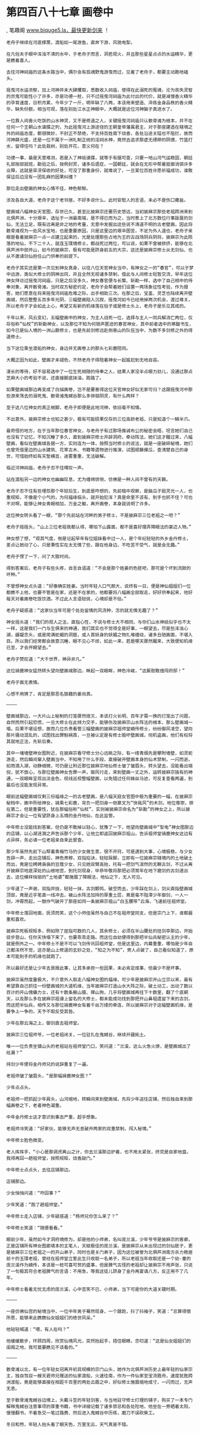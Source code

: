 # 第四百八十七章 画卷中
, 笔趣阁 www.biquge5.la，最快更新剑来 ！

    老舟子继续在河底撑蒿，渡船如一尾游鱼，直奔下游，风驰电掣。

    在凡俗夫子眼中浑浊不清的水中，于老舟子而言，洞若观火，并且那些星星点点的水运精华，更是瞧着喜人。

    去往河神祠庙的这条水路当中，偶尔会有孤魂野鬼游曳而过，见着了老舟子，都要主动跪地磕头。

    摇曳河水运浓郁，加上河神并未大肆攫取，悉数收入祠庙，使得在此溺死的冤魂，沦为丧失灵智的厉鬼可能性小了许多，亦是功德一桩，只不过摇曳河祠庙为此付出的代价，就是减慢香火精华的孕育速度，日积月累，今年少了一斤，明年缺了八两，本该用来塑造、淬炼金身品秩的香火精华，缺失份额，相当可观，落在别处江水正神眼中，大概就是这位河神脑子真进水了。

    一位靠人间香火吃饭的山水神灵，又不是修道之人，关键摇曳河祠庙只认骸骨滩为根本，并不在任何一个王朝山水谱牒之列，为此摇曳河上游途径的王朝皇帝藩属君主，对于那座建造在辖境之外的祠庙态度，都很微妙，不封正不禁绝，不支持百姓南下烧香，各处沿途关隘也不阻拦，故而河神薛元盛，还是一位不属于一洲礼制正统的淫祠水神，竟然去追求那虚无缥缈的阴德，竹篮打水，留得住吗？此处栽树，别处开花，意义何在？

    功德一事，最是天意难测，若是入了神祇谱牒，就等于有据可查，只要一地山河气运稳固，朝廷礼部按部就班，勘验之后，按例封赏，诸多后遗症，一国朝廷，就会在无形中帮着抵御消弭许多业障，这就是旱涝保收的好处，可没了那重身份，就难说了，一旦某位百姓许愿祈福成功，谁敢保证后边没有一团乱麻的因果纠缠？

    那位走出壁画的神女心情不佳，神色郁郁。

    涉及各自大道，老舟子这个老邻居，不好多说什么，此时安慰人的言语，未必不是伤口撒盐。

    壁画城八幅神女天官图，存世已久，甚至比披麻宗还要历史悠远，当初披麻宗那些老祖跨洲来到北俱芦洲，十分艰辛，选址于一洲最南端，是不得已而为之，当时惹上了北方数位行事跋扈的剑仙，无法立足，既有远离是非之地的考量，无意中发掘出这些说不清道不明的古老壁画，因此将骸骨滩视为一处风水宝地，也是重要原因，只是这里边的艰辛困苦，不足为外人道也，老舟子亲眼是看着披麻宗一点一点建立起来的，光是处理那些占地为王的古战场阴兵阴将，披麻宗为此陨落的地仙，不下二十人，就连玉璞境修士，都战死过两位，可以说，如果不曾被排挤，能够在北俱芦洲中部开山，如今的披麻宗，极有可能是跻身前五的大宗，这还是披麻宗修士从无剑仙、也从不邀请剑仙担任山门供奉的前提下。

    老舟子其实还是第一次见到神女真身，以往八位天官神女当中，有神女之一的“春官”，可以于梦中远游，类似大修士的阴神出窍，并且全然无视诸多禁制，借此与人间修士短暂交流，早年这位神女拜访过摇曳河祠庙，只是之后没多久，神女春官便与长檠、斩勘一样，选中了自己相中的侍奉对象，离开骸骨滩。当时双方秘密约定，老舟子会帮着她们设置一两场象征性考验，作为报答，她们愿意在将来摇曳河祠庙危难之际，出手相助三次。在那之后，宝盖、灵芝也陆续离开壁画城，然后整整五百多年光阴，三幅壁画陷入沉寂，摇曳河如今已经用掉两次机会，渡过难关，所以老舟子才会如此上心，希望又有新的机缘落在俗子或是修士头上，老舟子是乐见其成的。

    千年以来，风云变幻，五幅壁画中的神女，为主人战死一位，选择与主人一同兵解消亡两位，仅存俗称“仙杖”的斩勘神女，以及那位不知为何销声匿迹的春官神女，其中前者选中的寒酸书生，如今已是仙人境的一洲山巅修士，也是先前剑修远赴倒悬山的队伍当中，为数不多剑修之外的得道修士。

    当下这位乘坐渡船的神女，身边并无画卷上的那头七彩鹿陪同。

    大概正因为如此，壁画才未褪色，不然老舟子得陪着神女一起尴尬到无地自容。

    漫长的等待，好不容易选中了一位生死相随的侍奉之人，结果人家没半点眼力劲儿，没通过那点芝麻大小的考验不说，还直接脚底抹油，跑路了。

    如果壁画城那边再变成了白描画卷，岂不是要害得这位天官神女好似无家可归？这跟摇曳河中那些游来荡去的溺死鬼、骸骨滩鬼蜮谷那么多徘徊阴灵，有什么两样？

    至于这八位神女的真正根脚，老舟子即便是此地河神，依旧毫不知情。

    不出意外，披麻宗修士也知之甚少，极有可能硕果仅存的三位高龄老祖，只是知道个一鳞半爪。

    最奇怪的地方，在于当年那位春官神女，与老舟子有过那场推诚布公的秘密会晤，坦言她们自己也没有了记忆，不知沉睡了多久，直到披麻宗修士开辟洞府，牵动阵法，她们这才醒过来，八幅壁画，看似在壁画城各据一方，实则连为一体，按照当时修士的说法，就是一座破碎秘境，她们也曾凭借里边的山水建筑、花草古木、书籍等遗物进行推演，试图顺藤摸瓜，查清楚自己的身世，可惜始终如有天堑横亘，迷雾重重，无法破解。

    临近河神祠庙，老舟子忍不住喟叹一声。

    站在渡船另一边的神女也幽幽叹息，尤为缠绵悱恻，仿佛是一种人间不曾有的天籁。

    老舟子忍不住有些埋怨那个年轻后生，到底是咋想的，先前暗中观察，是脑瓜子挺灵光一人，也重规矩，不像是个小气的，为何福缘临头，就开始犯浑？真是命里不该有、到手也抓不住？可也不对啊，能够让神女青眼相加，万金之躯，离开画卷，本身就说明了许多。

    这位神女转头看了一眼，“那个先前站在河畔的男子修士，不是披麻宗三位老祖之一吧？”

    老舟子摇摇头，“山上三位老祖我都认得，哪怕下山露面，都不是喜好摆弄障眼法的豪迈人物。”

    神女想了想，“观其气度，倒是记起早年有位姐妹看中过一人，是个年纪轻轻的外乡金丹修士，差点让她动了心，只是秉性实在太无情了些，跟在他身边，不吃苦不受气，就是会无趣。”

    老舟子愣了一下，问了大致时间。

    得到答案后，老舟子有些头疼，自言自语道：“不会是那个姓姜的色胚吧，那可是个坏到流脓的坏种。”

    不曾想神女点头道：“好像确实姓姜。当时年轻人口气颇大，说终有一日，便是神仙姐姐们一位都瞧不上他，也要不管是在家，还是不在家的，他都要将八幅画全部取走，好好供奉起来，他好每天对着画卷吃饭饮酒。不过此人言语轻佻，心境却是不俗。”

    老舟子疑惑道：“这家伙当年可是个处处留情的风流种，怎的就无情无趣了？”

    神女摇头道：“我们的观人之法，直指心性，不说与修士大不相同，与你们山水神祇似乎也不太一样，这是我们一门与生俱来的神通，我们其实也不觉得全是好事，一眼望去，尽是些浑浊心湖，龌龊念头，或是爬满蛇蝎的洞窟，或人首妖身的妖媚之物扎堆缠绕，诸多丑陋画面，不堪入目。所以我们经常都会故意沉睡，眼不见心不烦，如此一来，若是哪天骤然醒来，大致便知机缘已至，才会开眼望去。”

    老舟子赞叹道：“大千世界，神异非凡。”

    这位骑鹿神女猛然转头望向壁画城那边，眯起一双眼眸，神色冷峻，“这厮胆敢擅闯府邸！”

    老舟子面无表情。

    心想不用猜了，肯定是那恶名狼藉的姜尚真。

    ————

    壁画城那边，一大片山上秘制的灯笼骤然熄灭，本该灯火长明、百年才需一换的灯笼出了问题，自然而然引起恐慌，一旦大修士在此倾力交手，能够伤及披麻宗山水阵法的根本，那么壁画城一塌，后果不堪设想，故而几位负责看管三幅壁画的披麻宗祖师堂嫡传修士，纷纷御风凌空，望向那片骚动混乱的，试图找出罪魁祸首，一旦被认定是有修士毁坏壁画城，伺机盗画，他们有权将其就地正法，先斩后奏。

    其中一堵墙壁神女图附近，在披麻宗看守修士分心远眺之际，有一缕青烟先是攀附墙壁，如灵蛇游走，然后瞬间窜入壁画当中，不知用了什么手段，直接破开壁画本身的仙术禁制，一闪而逝，如雨滴入湖，动静细微，可仍是让附近那位披麻宗地仙修士皱了皱眉头，转头望去，没能看出端倪，犹不放心，与那位壁画神女告罪一声，御风行走，来到壁画一丈之外，运转披麻宗独有的神通，一双眼眸呈现出淡金色，视线巡视整幅壁画，以免错过任何蛛丝马迹，可反复查看两遍，到最后也没能发现异常。

    眼前这幅壁画城仅剩三份福缘之一的古老壁画，是八幅天庭女官图中极为重要的一幅，在披麻宗秘档中，画中所绘神女，骑乘七彩鹿，背负一把剑身一侧篆文为“快哉风”的木剑，地位尊崇，排在第二，但是重要性，犹在那幅俗称“仙杖”、实则被披麻宗命名为“斩勘”的神女之上，所以披麻宗才会让一位有望跻身上五境的金丹地仙，在此监管。

    中年修士没能找到答案，但仍是不敢掉以轻心，犹豫了一下，他望向壁画城中“掣电”神女图那边的店铺，以心湖涟漪之声告诉那个少年，让他立即返回披麻宗祖山，告诉祖师堂骑鹿神女这边有点异样，务必请一位老祖亲自来此督查。

    那少年虽然先前下山帮着青梅竹马的少女做生意，很不开窍，可是遇到大事，心境极稳，与少女告辞一声，走出店铺后，神色肃穆，双指掐诀，轻轻跺脚，立即有一位披麻宗辖境内的土地破土而出，竟是位娉娉袅袅的豆蔻少女，只见她双臂高抬，托有一把剑气凛然的无鞘古剑，不过从离开披麻宗地底深处的山根地宫，到托剑现身，毕恭毕敬将那把必须常年在地下磨剑的古剑递出去，这位模样俏丽的“土地婆”都施展了障眼法，地仙之下，无人可见。

    少年道了一声谢，双指并拢，轻轻一抹，古剑颤鸣，破空而去，少年踩在剑上，剑尖直指壁画城顶部，竟是近乎笔直一线冲去，被山水阵法加持的厚重土层，竟是毫不阻滞少年御剑，一人一剑，冲霄而起，一鼓作气破开了那座如同一条披麻宗祖山“白玉腰带”云海，飞速前往祖师堂。

    中年修士落回地面，抚须而笑，这个小师侄虽然与自己不在祖师堂同支，但是宗门上下，谁都器重和喜欢。

    披麻宗死板规矩多，例如除了屈指可数的几人，其余修士，必须在半山腰处的挂剑亭那边，开始徒步登山，任你天快塌下来了，也要乖乖走路。而这位自幼便得到那把半仙兵秘密认主的少年，就是例外之一。中年修士不是不可以飞剑传讯回祖师堂，但是这里边，内幕重重，哪怕是少年自己都浑然不觉，这亦是山上修道的玄妙之处，“知之为不知”，旁人点破了，自己看似知道了，原本可能到手的机缘也就跑了。

    所以最好还是让少年去禀报此事，让其多承担一些因果，未必肯定成事，但最少不是坏事。

    披麻宗虽然度量极大，不介意外人取走八幅神女图的福缘，可少年是披麻宗开山立宗以来，最有希望靠自己抓住一份壁画城的大道机缘，当年披麻宗打造山水大阵之际，破土动工，出动了数以百计的开山傀儡力士，还有十数条搬山猿、撵山狗，几乎将壁画城再往下十数里，翻了个底朝天，以及那么多在披麻宗祖谱上留名的大修士，都未能成功找到那把开山鼻祖遗留下来的古剑，而这把半仙兵，相传又与那位骑鹿神女有着千丝万缕的牵连，所以披麻宗对于这幅壁画机缘，是要争上一争的，天予不取反受其咎。

    少年在那云海之上，御剑直去祖师堂。

    披麻宗三位祖师爷，一位老祖闭关，一位驻扎在鬼蜮谷，继续开疆拓土。

    唯一一位负责坐镇山头的老祖站在祖师堂门口，笑问道：“兰溪，这么火急火燎，是壁画城出了纰漏？”

    持剑少年便将金丹师兄的说辞重复了一遍。

    老祖师皱了皱眉头，“是那幅骑鹿神女图？”

    少年点点头。

    老祖师一把抓起少年肩头，山河缩地，转瞬间来到壁画城，先将少年送往店铺，然后独自来到那幅画卷之下，老者神色凝重。

    中年金丹修士这才意识到事态严重，超乎想象。

    老祖师冷笑道：“好家伙，能够无声无息破开两家的双重禁制，闯入秘境。”

    中年修士脸色微变。

    老人挥挥手，“小心是那调虎离山之计，你去兰溪那边护着，也不用太紧张，终究是自家地盘。我得再回一趟祖师堂，按照规矩，烧香敲门。”

    中年修士点点头，去往店铺那边。

    店铺那边。

    少女悄悄问道：“咋回事？”

    少年笑道：“跑了趟祖师堂。”

    中年修士走入店铺，少年疑惑道：“杨师兄你怎么来了？”

    中年修士笑道：“随便看看。”

    眼前少年，虽然如今才洞府境修为，却是他的小师弟，名叫庞兰溪，少年爷爷是披麻宗的客卿，正是店铺所有神女图廊填本的主笔人，天赋极佳的庞兰溪，是披麻宗从未出现过的剑仙胚子，更是披麻宗三位老祖之一的开山弟子，同时也是关门弟子，因为这位被誉为北俱芦洲南方杀力稳居前十的玉璞老祖，曾经在祖师堂立誓此生只收取一名弟子，所以老祖当年收取还是一个幼-童的庞兰溪作为嫡传，本该是一桩可喜可贺的盛事，但是脾气古怪的老祖却让披麻宗不用声张，只说了一句极其符合老祖脾气的言语：不用急，等我这徒儿跻身了金丹再宴请八方，反正用不了几年。

    中年修士看着无忧无虑的庞兰溪，心中苦笑不已，小师弟，当下可是你的大道关键时期。

    ————

    一座仿佛仙宫的秘境当中，一位中年男子蓦然现身，一个踉跄，抖了抖袖子，笑道：“总算得偿所愿，能够来此瞧瞧仙女姐姐们的绝世风采。”

    他轻轻喊道：“喂，有人在吗？”

    他缓缓散步，环顾四周，欣赏仙境风光，突然抬起手，捂住眼睛，念叨道：“这是仙女姐姐们的闺阁之地，我可莫要瞧见不该看的。”

    ————

    骸骨滩以北，有一位年轻女冠离开初具规模的宗门山头，她作为北俱芦洲历史上最年轻的仙家宗主，独自驾驭一艘天君师兄赠送的仙家渡船，火速往南，作为一件仙家至宝流霞舟，速度犹胜跨洲渡船，竟是能够直接在相距千百里的两处云霞之中，好似修士施展缩地成寸，一闪而过，无声无息。

    至于骸骨滩鬼蜮谷边境上，头戴斗笠的年轻剑客，与当地驻守修士打理的铺子，购买了一本专门解释鬼蜮谷注意事项的厚重书籍，书中详细记载了诸多禁忌和各处险地，他坐在一旁晒着太阳，慢慢翻书，不着急交一笔过路费、然后进入鬼蜮谷中历练，磨刀不误砍柴工。

    冬日和煦，年轻人抬头看了眼天色，万里无云，天气真是不错。